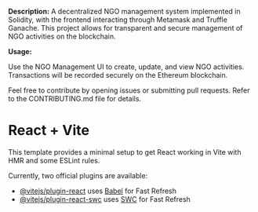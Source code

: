 **Description:**
A decentralized NGO management system implemented in Solidity, with the frontend interacting through Metamask and Truffle Ganache. This project allows for transparent and secure management of NGO activities on the blockchain.

**Usage:**

Use the NGO Management UI to create, update, and view NGO activities.
Transactions will be recorded securely on the Ethereum blockchain.

Feel free to contribute by opening issues or submitting pull requests. Refer to the CONTRIBUTING.md file for details.

# React + Vite

This template provides a minimal setup to get React working in Vite with HMR and some ESLint rules.

Currently, two official plugins are available:

- [@vitejs/plugin-react](https://github.com/vitejs/vite-plugin-react/blob/main/packages/plugin-react/README.md) uses [Babel](https://babeljs.io/) for Fast Refresh
- [@vitejs/plugin-react-swc](https://github.com/vitejs/vite-plugin-react-swc) uses [SWC](https://swc.rs/) for Fast Refresh
